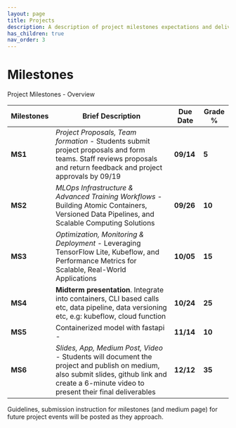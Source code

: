 ```yaml
---
layout: page
title: Projects  
description: A description of project milestones expectations and deliverables.
has_children: true
nav_order: 3
---
```


# Milestones 

Project Milestones - Overview

| **Milestones** | **Brief Description**                                        | **Due Date** | **Grade %** |
| -------------- | ------------------------------------------------------------ | ------------ | ----------- |
| **MS1**        | *Project Proposals, Team formation -*  Students submit project proposals and form teams. Staff reviews proposals and return feedback and project approvals by 09/19 | **09/14**    | **5**       |
| **MS2**        | *MLOps Infrastructure & Advanced Training Workflows -* Building Atomic Containers, Versioned Data Pipelines, and Scalable Computing Solutions | **09/26**    | **10**      |
| **MS3**        | *Optimization, Monitoring & Deployment -* Leveraging TensorFlow Lite, Kubeflow, and Performance Metrics for Scalable, Real-World Applications | **10/05**    | **15**      |
| **MS4**        | **Midterm presentation**. Integrate into containers, CLI based calls etc, data pipeline, data versioning etc, e.g: kubeflow, cloud function | **10/24**    | **25**      |
| **MS5**        | Containerized model with fastapi -                           | **11/14**    | **10**      |
| **MS6**        | *Slides, App, Medium Post, Video -* Students will document the project and publish on medium, also submit slides, github link and create a 6-minute video to present their final deliverables | **12/12**    | **35**      |

Guidelines, submission instruction for milestones (and medium page) for future project events will be posted as they approach.
